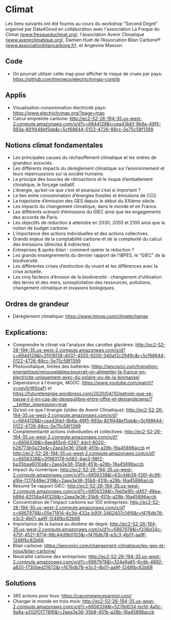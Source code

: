 
# Climat
Les liens suivants ont été fournis au cours du workshop "Second Degré" organisé par Data4Good en collaboration avec l'association La Freque du Climat (www.fresqueduclimat.org), l'association Avenir Climatique (www.avenirclimatique.org), Damien Huet de l’Association Bilan Carbone® (www.associationbilancarbone.fr), et Angevine Masson.

## Code
- On pourrait utiliser cette map pour afficher le risque de crues par pays: https://github.com/tmrowco/electricitymap-contrib

## Applis
- Visualisation consommation électricité pays: https://www.electricitymap.org/?page=map
- Calcul empreinte carbone: http://ec2-52-26-194-35.us-west-2.compute.amazonaws.com/x/d?c=6844128&l=cea43bb1-8b6a-49f5-993a-801f448ef5de&r=5cf68644-0122-4726-88cc-5e75c58f1399

## Notions climat fondamentales
- Les principales causes du réchauffement climatique et les ordres de grandeur associés.
- Les différents impacts du dérèglement climatique sur l’environnement et leurs répercussions sur la société humaine.
- Le principe des boucles de rétroactions et le risque d’emballement climatique, le forçage radiatif.
- L’énergie, qu’est-ce que c’est et pourquoi c’est si important ? 
- Le lien entre consommation d’énergies fossiles et émissions de CO2.
- La trajectoire d’émission des GES depuis le début du XXième siècle.
- Les impacts du changement climatique, dans le monde et en France. 
- Les différents scénarii d’émissions du GIEC ainsi que les engagements des accords de Paris.
- Les objectifs de réduction à atteindre en 2030, 2050 et 2100 ainsi que la notion de budget carbone.
- L’importance des actions individuelles et des actions collectives.
- Grands enjeux de la comptabilité carbone et de la complexité du calcul des émissions (directes & indirectes)
- Entreprises & après-bilan : comment opérer la réduction ?
- Les grands enseignements du dernier rapport de l’IBPES, le “GIEC” de la biodiversité.
- Les différentes crises d’extinction du vivant et les différences avec la crise actuelle.
- Les cinq facteurs d’érosion de la biodiversité : changement d’utilisation des terres et des mers, surexploitation des ressources, pollutions, changement climatique et invasions biologiques.

## Ordres de grandeur
- Dérèglement climatique: https://www.tmrow.com/climatechange

## Explications:
- Comprendre le climat via l'analyse des carottes glacières: http://ec2-52-26-194-35.us-west-2.compute.amazonaws.com/x/d?c=6844128&l=2f018f38-d037-4555-9200-340af2c2949c&r=5cf68644-0122-4726-88cc-5e75c58f1399
- Photovoltaïque, limites des batteries: https://jancovici.com/transition-energetique/renouvelables/pourrait-on-alimenter-la-france-en-electricite-uniquement-avec-du-solaire-ou-de-la-biomasse/
- Dépendance à l'énergie, MOOC: https://www.youtube.com/watch?v=xgy0rW0oaFI et https://futuretenergie.wordpress.com/2020/04/10/petrole-que-se-passe-t-il-en-cas-de-desequilibre-entre-offre-et-demande/amp/?__twitter_impression=true
- Qu'est-ce que l'énergie (slides de Avenir Climatique): http://ec2-52-26-194-35.us-west-2.compute.amazonaws.com/x/d?c=6844128&l=cea43bb1-8b6a-49f5-993a-801f448ef5de&r=5cf68644-0122-4726-88cc-5e75c58f1399
- Complémentarité actions individuelles et collectives: http://ec2-52-26-194-35.us-west-2.compute.amazonaws.com/x/d?c=6856338&l=9ae465c6-0267-4dcf-8020-b26773b0a23e&r=2aea3e36-35b8-451b-a28b-16a45896accb et http://ec2-52-26-194-35.us-west-2.compute.amazonaws.com/x/d?c=6856338&l=0f983179-b082-4ae3-98f2-ba35baa6010a&r=2aea3e36-35b8-451b-a28b-16a45896accb
- Impact du numérique: http://ec2-52-26-194-35.us-west-2.compute.amazonaws.com/x/d?c=6856338&l=63cd4b39-f26f-4c96-a16e-f217449ec319&r=2aea3e36-35b8-451b-a28b-16a45896accb
- Résumé 5e rapport GIEC: http://ec2-52-26-194-35.us-west-2.compute.amazonaws.com/x/d?c=6856338&l=7eb0e9fc-d457-48ea-b99d-82f34a44f328&r=2aea3e36-35b8-451b-a28b-16a45896accb
- Concentration de l'impact carbone sur 100 entreprises: http://ec2-52-26-194-35.us-west-2.compute.amazonaws.com/x/d?c=6867978&l=05e71914-4c3d-432a-b93f-3462407c14f6&r=f476db78-e3c3-4b01-aa9f-1248fbc62b68
- Importance de la baisse au dixième de degré: http://ec2-52-26-194-35.us-west-2.compute.amazonaws.com/x/d?c=6867978&l=f336d34c-475f-4521-8714-68c44d9b0103&r=f476db78-e3c3-4b01-aa9f-1248fbc62b68
- Bilan carbone: https://jancovici.com/changement-climatique/les-ges-et-nous/bilan-carbone/
- Neutralité carbone des entreprises: http://ec2-52-26-194-35.us-west-2.compute.amazonaws.com/x/d?c=6867978&l=324a9a85-6cdb-4892-a820-f730bed21872&r=f476db78-e3c3-4b01-aa9f-1248fbc62b68

## Solutions
- 365 actions pour tous: https://cacommenceparmoi.com/
- Changer le monde en trois mois: http://ec2-52-26-194-35.us-west-2.compute.amazonaws.com/x/d?c=6856338&l=5278d034-bcfd-4a0c-9a8a-a202f01778f6&r=2aea3e36-35b8-451b-a28b-16a45896accb
